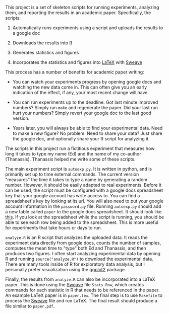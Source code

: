 This project is a set of skeleton scripts for running experiments,
analyzing them, and reporting the results in an academic paper.
Specifically, the scripts:

1. Automatically runs experiments using a script and uploads the
results to a google doc

2. Downloads the results into [R][R]

3. Generates statistics and figures

4. Incorporates the statistics and figures into [LaTeX][LaTeX] with
[Sweave][Sweave]

This process has a number of benefits for academic paper writing:

* You can watch your experiments progress by opening google docs and
  watching the new data come in.  This can often give you an early
  indication of the effect, if any, your most recent change will have.

* You can run experiments up to the deadline.  Got last minute
  improved numbers?  Simply run `make` and regenerate the paper.  Did
  your last run hurt your numbers?  Simply revert your google doc to
  the last good version.

* Years later, you will always be able to find your experimental data.
  Need to make a new figure?  No problem.  Need to share your data?
  Just share the google doc, and optionally share your R script for
  analyzing it.

The scripts in this project run a fictitious experiment that measures
how long it takes to type my name (Ed) and the name of my co-author
(Thanassis).  Thanassis helped me write some of these scripts.

The main experiment script is `autoexp.py`.  It is written in python,
and is primarily set up to time external commands.  The current
version "measures" the time it takes to type a name by generating a
random number.  However, it should be easily adapted to real
experiments.  Before it can be used, the script must be configured
with a google docs spreadsheet key that your google account has write
access to.  You can find a spreadsheet's key by looking at its
url. You will also need to put your google account information in the
`password.py` file. Running `autoexp.py` should add a new table called
`paper` to the google docs spreadsheet. It should look like
[this][example-spreadsheet].  If you look at the spreadsheet while the
script is running, you should be able to see each row being added to
the spreadsheet.  This is more useful for experiments that take hours
or days to run.

`analyze.R` is an R script that analyzes the uploaded data.  It reads
the experiment data directly from google docs, counts the number of
samples, computes the mean time to "type" both Ed and Thanassis, and
then produces two figures.  I often start analyzing experimental data
by opening R and running `source("analyze.R")` to download the
experimental data.  There are many tools inside of R for exploratory
data analysis, but I personally prefer visualization using the [ggplot2][ggplot2]
package.

Finally, the results from `analyze.R` can also be incorporated into a
LaTeX paper.  This is done using the [Sweave][Sweave] file
`Stats.Rnw`, which creates commands for each statistic in R that needs
to be referenced in the paper.  An example LaTeX paper is in
`paper.tex`.  The final step is to use `Makefile` to process the
[Sweave][Sweave] file and run LaTeX. The final result should produce a
file similar to `paper.pdf`.

[example-spreadsheet]: https://docs.google.com/spreadsheet/ccc?key=0Au4zXzOoce8JdGFjZ0JBVTIxRmgzeEpZN0VFRVktb0E&usp=sharing
[ggplot2]: http://ggplot2.org/
[LaTeX]: http://www.latex-project.org/
[R]: http://www.r-project.org
[Sweave]: http://www.stat.uni-muenchen.de/~leisch/Sweave/
